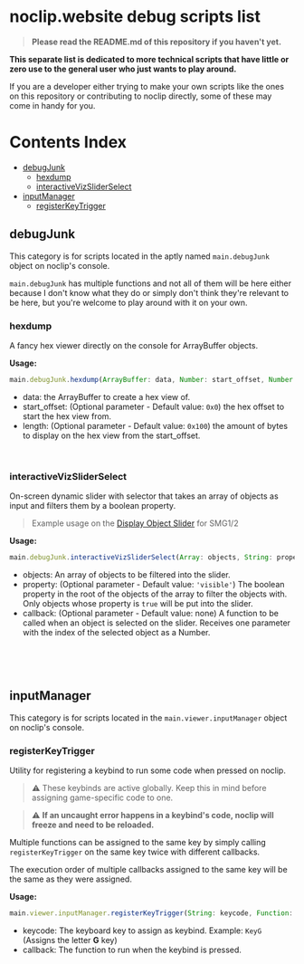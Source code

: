 # noclip.website debug scripts list
> **Please read the README.md of this repository if you haven't yet.**

__**This separate list is dedicated to more technical scripts that have little or zero use to the general user who just wants to play around.**__

If you are a developer either trying to make your own scripts like the ones on this repository or contributing to noclip directly, some of these may come in handy for you.

# Contents Index
- [debugJunk](#debugjunk)
  - [hexdump](#hexdump)
  - [interactiveVizSliderSelect](#interactivevizsliderselect)
- [inputManager](#inputmanager)
  - [registerKeyTrigger](#registerkeytrigger)

## debugJunk
This category is for scripts located in the aptly named `main.debugJunk` object on noclip's console.

`main.debugJunk` has multiple functions and not all of them will be here either because I don't know what they do or simply don't think they're relevant to be here, but you're welcome to play around with it on your own.

### hexdump
A fancy hex viewer directly on the console for ArrayBuffer objects.

**Usage:**
```js
main.debugJunk.hexdump(ArrayBuffer: data, Number: start_offset, Number: length)
```
- data: the ArrayBuffer to create a hex view of.
- start_offset: (Optional parameter - Default value: `0x0`) the hex offset to start the hex view from.
- length: (Optional parameter - Default value: `0x100`) the amount of bytes to display on the hex view from the start_offset.

​
### interactiveVizSliderSelect
On-screen dynamic slider with selector that takes an array of objects as input and filters them by a boolean property.
> Example usage on the [Display Object Slider](https://github.com/jhmaster2000/NoclipUtils/blob/master/SCRIPTS.md#display-object-slider) for SMG1/2

**Usage:**
```js
main.debugJunk.interactiveVizSliderSelect(Array: objects, String: property, Function: callback)
```
- objects: An array of objects to be filtered into the slider.
- property: (Optional parameter - Default value: `'visible'`) The boolean property in the root of the objects of the array to filter the objects with. Only objects whose property is `true` will be put into the slider.
- callback: (Optional parameter - Default value: none) A function to be called when an object is selected on the slider. Receives one parameter with the index of the selected object as a Number.

​

​
## inputManager
This category is for scripts located in the `main.viewer.inputManager` object on noclip's console.

### registerKeyTrigger
Utility for registering a keybind to run some code when pressed on noclip.

> ⚠️ These keybinds are active globally. Keep this in mind before assigning game-specific code to one.

> ⚠️ **If an uncaught error happens in a keybind's code, noclip will freeze and need to be reloaded.**

Multiple functions can be assigned to the same key by simply calling `registerKeyTrigger` on the same key twice with different callbacks.

The execution order of multiple callbacks assigned to the same key will be the same as they were assigned.

**Usage:**
```js
main.viewer.inputManager.registerKeyTrigger(String: keycode, Function: callback)
```
- keycode: The keyboard key to assign as keybind. Example: `KeyG` (Assigns the letter **G** key)
- callback: The function to run when the keybind is pressed.
